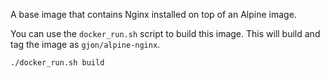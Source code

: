 A base image that contains Nginx installed on top of an Alpine image.

You can use the `docker_run.sh` script to build this image. This will build and tag the image as `gjon/alpine-nginx`.

```
./docker_run.sh build
```